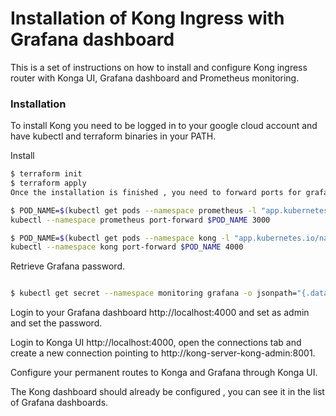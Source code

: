 # Installation of Kong Ingress with Grafana dashboard





This is a set of instructions on how to install and configure Kong ingress router with Konga UI, Grafana dashboard and Prometheus monitoring.

  







### Installation

To install Kong you need to be logged in to your google cloud account and have kubectl and terraform binaries in your PATH.

Install 

```sh
$ terraform init
$ terraform apply
Once the installation is finished , you need to forward ports for grafana and Konga

$ POD_NAME=$(kubectl get pods --namespace prometheus -l "app.kubernetes.io/name=grafana" -o jsonpath="{.items[0].metadata.name}")
kubectl --namespace prometheus port-forward $POD_NAME 3000

$ POD_NAME=$(kubectl get pods --namespace kong -l "app.kubernetes.io/name=konga" -o jsonpath="{.items[0].metadata.name}")
kubectl --namespace kong port-forward $POD_NAME 4000

```

Retrieve Grafana password.

```sh

$ kubectl get secret --namespace monitoring grafana -o jsonpath="{.data.admin-password}" | base64 --decode ; echo
```
Login to your Grafana dashboard http://localhost:4000 and set as admin and set the password.

Login to Konga UI http://localhost:4000, open the connections tab and create a new connection pointing to http://kong-server-kong-admin:8001.

Configure your permanent routes to Konga and Grafana through Konga UI.

The Kong dashboard should already be configured , you can see it in the list of Grafana dashboards.





